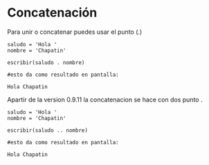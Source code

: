 # Concatenación

Para unir o concatenar puedes usar el punto \(.\)

```text
saludo = 'Hola '
nombre = 'Chapatin'

escribir(saludo . nombre)

#esto da como resultado en pantalla:

Hola Chapatin
```

Apartir de la version 0.9.11 la concatenacion se hace con dos punto .

```text
saludo = 'Hola '
nombre = 'Chapatin'

escribir(saludo .. nombre)

#esto da como resultado en pantalla:

Hola Chapatin
```

